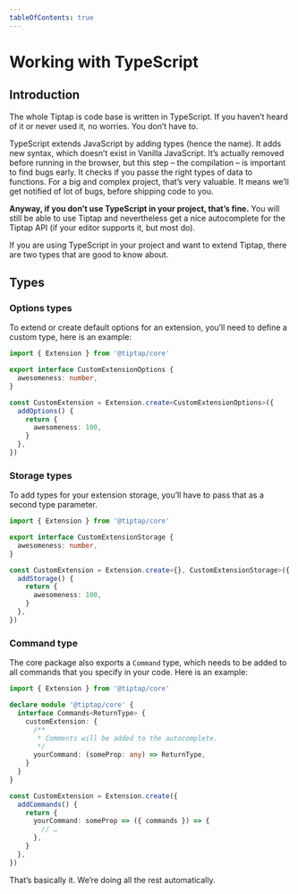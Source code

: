 ```yaml
---
tableOfContents: true
---
```


# Working with TypeScript

## Introduction
The whole Tiptap is code base is written in TypeScript. If you haven’t heard of it or never used it, no worries. You don’t have to.

TypeScript extends JavaScript by adding types (hence the name). It adds new syntax, which doesn’t exist in Vanilla JavaScript. It’s actually removed before running in the browser, but this step – the compilation – is important to find bugs early. It checks if you passe the right types of data to functions. For a big and complex project, that’s very valuable. It means we’ll get notified of lot of bugs, before shipping code to you.

**Anyway, if you don’t use TypeScript in your project, that’s fine.** You will still be able to use Tiptap and nevertheless get a nice autocomplete for the Tiptap API (if your editor supports it, but most do).

If you are using TypeScript in your project and want to extend Tiptap, there are two types that are good to know about.

## Types

### Options types
To extend or create default options for an extension, you’ll need to define a custom type, here is an example:

```ts
import { Extension } from '@tiptap/core'

export interface CustomExtensionOptions {
  awesomeness: number,
}

const CustomExtension = Extension.create<CustomExtensionOptions>({
  addOptions() {
    return {
      awesomeness: 100,
    }
  },
})
```

### Storage types
To add types for your extension storage, you’ll have to pass that as a second type parameter.

```ts
import { Extension } from '@tiptap/core'

export interface CustomExtensionStorage {
  awesomeness: number,
}

const CustomExtension = Extension.create<{}, CustomExtensionStorage>({
  addStorage() {
    return {
      awesomeness: 100,
    }
  },
})
```

### Command type
The core package also exports a `Command` type, which needs to be added to all commands that you specify in your code. Here is an example:

```ts
import { Extension } from '@tiptap/core'

declare module '@tiptap/core' {
  interface Commands<ReturnType> {
    customExtension: {
      /**
       * Comments will be added to the autocomplete.
       */
      yourCommand: (someProp: any) => ReturnType,
    }
  }
}

const CustomExtension = Extension.create({
  addCommands() {
    return {
      yourCommand: someProp => ({ commands }) => {
        // …
      },
    }
  },
})
```

That’s basically it. We’re doing all the rest automatically.
